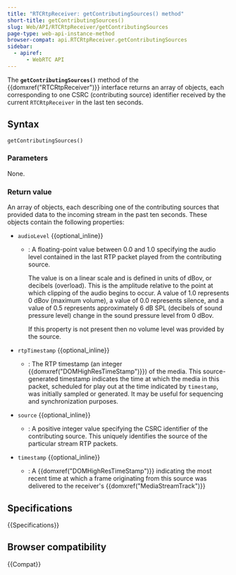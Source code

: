 ```yaml
---
title: "RTCRtpReceiver: getContributingSources() method"
short-title: getContributingSources()
slug: Web/API/RTCRtpReceiver/getContributingSources
page-type: web-api-instance-method
browser-compat: api.RTCRtpReceiver.getContributingSources
sidebar:
  - apiref:
      - WebRTC API
---
```


The **`getContributingSources()`** method of the {{domxref("RTCRtpReceiver")}} interface returns an array of objects, each corresponding to one CSRC (contributing source) identifier received by the current `RTCRtpReceiver` in the last ten seconds.

## Syntax

```js-nolint
getContributingSources()
```

### Parameters

None.

### Return value

An array of objects, each describing one of the contributing sources that provided data to the incoming stream in the past ten seconds.
These objects contain the following properties:

- `audioLevel` {{optional_inline}}
  - : A floating-point value between 0.0 and 1.0 specifying the audio level contained in the last RTP packet played from the contributing source.

    The value is on a linear scale and is defined in units of dBov, or decibels (overload).
    This is the amplitude relative to the point at which clipping of the audio begins to occur.
    A value of 1.0 represents 0 dBov (maximum volume), a value of 0.0 represents silence, and a value of 0.5 represents approximately 6 dB SPL (decibels of sound pressure level) change in the sound pressure level from 0 dBov.

    If this property is not present then no volume level was provided by the source.

- `rtpTimestamp` {{optional_inline}}
  - : The RTP timestamp (an integer {{domxref("DOMHighResTimeStamp")}}) of the media.
    This source-generated timestamp indicates the time at which the media in this packet, scheduled for play out at the time indicated by `timestamp`, was initially sampled or generated.
    It may be useful for sequencing and synchronization purposes.

- `source` {{optional_inline}}
  - : A positive integer value specifying the CSRC identifier of the contributing source.
    This uniquely identifies the source of the particular stream RTP packets.

- `timestamp` {{optional_inline}}
  - : A {{domxref("DOMHighResTimeStamp")}} indicating the most recent time at which a frame originating from this source was delivered to the receiver's {{domxref("MediaStreamTrack")}}

## Specifications

{{Specifications}}

## Browser compatibility

{{Compat}}
